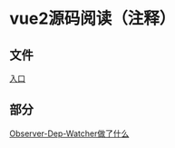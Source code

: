 # vue2源码阅读（注释）

## 文件

[入口](./vue/src/core/instance/index.ts)

## 部分

[Observer-Dep-Watcher做了什么](./Observer-Dep-Watcher%E5%81%9A%E4%BA%86%E4%BB%80%E4%B9%88.md)
